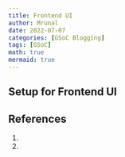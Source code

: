 ```yaml
---
title: Frontend UI
author: Mrunal
date: 2022-07-07 
categories: [GSoC Blogging]
tags: [GSoC]
math: true
mermaid: true
---
```


##  Setup for Frontend UI

## References
1. []()
2. []()
